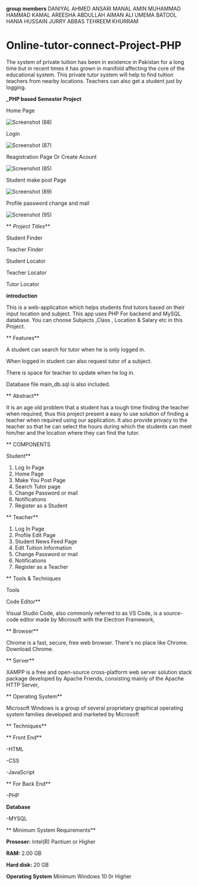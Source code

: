 **group members**
DANIYAL AHMED ANSARI
MANAL AMIN 
MUHAMMAD HAMMAD KAMAL 
AREESHA ABDULLAH
AIMAN ALI
UMEMA BATOOL
HANIA HUSSAIN 
JURRY ABBAS
TEHREEM KHURRAM 

# Online-tutor-connect-Project-PHP
The system of private tuition has been in existence in Pakistan for a long time but in recent times it has grown in manifold affecting the core of the educational system. This private tutor system will help to find tuition teachers from nearby locations. Teachers can also get a student just by logging.

 **_PHP based Semester Project**
 
Home Page

![Screenshot (88)](https://github.com/naveedkhanworld/Online-Tutor-Finder-Project-PHP/assets/92101193/1fdf89b1-339e-4738-a77d-f6e39f3c7547)


Login

![Screenshot (87)](https://github.com/naveedkhanworld/Online-Tutor-Finder-Project-PHP/assets/92101193/783aa5d7-c79f-4eb7-9891-77408cf49fa8)

Reagistration Page Or Create Acount

![Screenshot (85)](https://github.com/naveedkhanworld/Online-Tutor-Finder-Project-PHP/assets/92101193/fb301381-ec17-4d82-85b3-0bef6f832607)

Student make post Page

![Screenshot (89)](https://github.com/naveedkhanworld/Online-Tutor-Finder-Project-PHP/assets/92101193/2eb0f094-89b8-448b-94fc-ac6bbe9bd74d)


Profile password change and mail

![Screenshot (95)](https://github.com/naveedkhanworld/Online-Tutor-Finder-Project-PHP/assets/92101193/8acaaec4-2bb8-43dc-9fa0-d95f54268651)



** _Project Titles_**

Student Finder 

Teacher Finder

Student Locator

Teacher Locator

Tutor Locator

 **introduction**
 
This is a web-application which helps students find tutors based on their input location and subject. This app uses PHP For backend and MySQL database. You can choose Subjects ,Class , Location & Salary etc in this Project.

** Features**

A student can search for tutor when he is only logged in.

When logged in student can also request tutor of a subject.

There is space for teacher to update when he log in.

Database file main_db.sql is also included.

** Abstract**

It is an age old problem that a student has a tough time finding the teacher when required, thus this project present a easy to use solution of finding a teacher when required using our application. It also provide privacy to the teacher so that he can select the hours during which the students can meet him/her and the location where they can find the tutor.

** COMPONENTS

Student**

1)	Log In Page
3)	Home Page
4)	Make You Post Page
5)	Search Tutor page
6)	Change Password or mail
7)	Notifications 
8)	Register as a Student

** Teacher**

1)	Log In Page
2)	Profile Edit Page
3)	Student News Feed Page
4)	Edit Tuition Information 
5)	Change Password or mail
6)	Notifications 
7)	Register as a Teacher
       
** Tools & Techniques

Tools

Code Editor**

Visual Studio Code, also commonly referred to as VS Code, is a source-code editor made by Microsoft with the Electron Framework,

** Browser**


Chrome is a fast, secure, free web browser. There's no place like Chrome. Download Chrome.


** Server**


XAMPP is a free and open-source cross-platform web server solution stack package developed by Apache Friends, consisting mainly of the Apache HTTP Server,


** Operating System**


Microsoft Windows is a group of several proprietary graphical operating system families developed and marketed by Microsoft


** Techniques**

** Front End**

-HTML

-CSS

-JavaScript

** For Back End**

-PHP

 **Database**

-MYSQL

** Minimum System Requirements**

**Proseser:**  	Intel(R) Pantium or Higher

**RAM:**   		2.00 GB

**Hard disk:**	20 GB

**Operating System**   Minimum Windows 10 0r Higher

